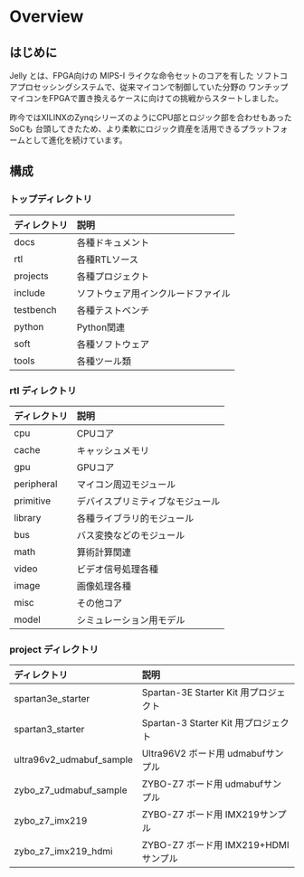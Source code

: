 # Overview


## はじめに

  Jelly とは、FPGA向けの MIPS-I ライクな命令セットのコアを有した
ソフトコアプロセッシングシステムで、従来マイコンで制御していた分野の
ワンチップマイコンをFPGAで置き換えるケースに向けての挑戦からスタートしました。

昨今ではXILINXのZynqシリーズのようにCPU部とロジック部を合わせもあったSoCも
台頭してきたため、より柔軟にロジック資産を活用できるプラットフォームとして進化を続けています。


## 構成


### トップディレクトリ

|ディレクトリ       |説明|
|:-----------------|:----------------|
|docs              |各種ドキュメント |
|rtl               |各種RTLソース   |
|projects          |各種プロジェクト |
|include           | ソフトウェア用インクルードファイル|
|testbench         | 各種テストベンチ|
|python            | Python関連|
|soft              | 各種ソフトウェア
|tools             | 各種ツール類


### rtl ディレクトリ

|ディレクトリ       |説明|
|:-----------------|:----------------|
|cpu               |CPUコア         |
|cache             |キャッシュメモリ |
|gpu               |GPUコア         |
|peripheral        |マイコン周辺モジュール|
|primitive         |デバイスプリミティブなモジュール|
|library           |各種ライブラリ的モジュール|
|bus               |バス変換などのモジュール|
|math              |算術計算関連|
|video             |ビデオ信号処理各種|
|image             |画像処理各種|
|misc              |その他コア|
|model             |シミュレーション用モデル|


### project ディレクトリ

|ディレクトリ       |説明|
|:-----------------|:----------------|
|spartan3e_starter          | Spartan-3E Starter Kit 用プロジェクト
|spartan3_starter           | Spartan-3 Starter Kit 用プロジェクト
|ultra96v2_udmabuf_sample   | Ultra96V2 ボード用 udmabufサンプル
|zybo_z7_udmabuf_sample     | ZYBO-Z7 ボード用 udmabufサンプル
|zybo_z7_imx219             | ZYBO-Z7 ボード用 IMX219サンプル
|zybo_z7_imx219_hdmi        | ZYBO-Z7 ボード用 IMX219+HDMIサンプル

